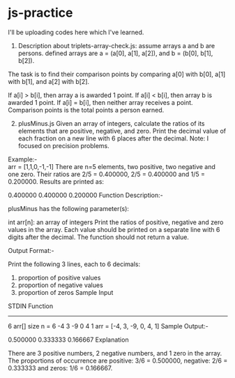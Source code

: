 # js-practice
I'll be uploading codes here which I've learned.
1) Description about triplets-array-check.js:
assume arrays a and b are persons.
defined arrays are a = (a[0], a[1], a[2]), and b = (b[0], b[1], b[2]).

The task is to find their comparison points by comparing a[0] with b[0], a[1] with b[1], and a[2] with b[2].

If a[i] > b[i], then array a is awarded 1 point.
If a[i] < b[i], then array b is awarded 1 point.
If a[i] = b[i], then neither array receives a point.
Comparison points is the total points a person earned.

2) plusMinus.js
Given an array of integers, calculate the ratios of its elements that are positive, negative, and zero. Print the decimal value of each fraction on a new line with 6 places after the decimal.
Note: I focused on precision problems.

Example:-   
arr = [1,1,0,-1,-1]
There are n=5 elements, two positive, two negative and one zero. Their ratios are 2/5 = 0.400000, 2/5 = 0.400000  and 1/5 = 0.200000. Results are printed as:

0.400000
0.400000
0.200000
Function Description:- 

plusMinus has the following parameter(s):

int arr[n]: an array of integers
Print the ratios of positive, negative and zero values in the array. Each value should be printed on a separate line with 6 digits after the decimal. The function should not return a value.

Output Format:-

Print the following 3 lines, each to 6 decimals:

1. proportion of positive values
2. proportion of negative values
3. proportion of zeros
Sample Input

STDIN           Function
-----           --------
6               arr[] size n = 6
-4 3 -9 0 4 1   arr = [-4, 3, -9, 0, 4, 1]
Sample Output:-

0.500000
0.333333
0.166667
Explanation

There are 3 positive numbers, 2 negative numbers, and 1 zero in the array.
The proportions of occurrence are positive: 3/6 = 0.500000, negative: 2/6 = 0.333333 and zeros: 1/6 = 0.166667.
